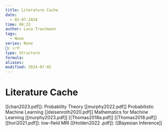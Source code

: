 ```yaml
---
title: Literature Cache
date:
  - 02-07-2024
time: 06:23
author: Luca Trautmann
tags:
  - None
series: None
🍙: いや
type: Structure
formula: 
aliases: 
modified: 2024-07-02
---
```

# Literature Cache

[[chan2023.pdf]]: Probability Theory 
[[murphy2022.pdf]] Probabilistic Machine Learning
[[deisenroth2020.pdf]] Mathematics for Machine Learning
[[murphy2023.pdf]] 
[[Thomas2018a.pdf]] 
[[Thomas2018.pdf]]
[[hori2021.pdf]]: low-field MRI
[[Holden2022 .pdf]]: [[Bayesian Inference]] 
